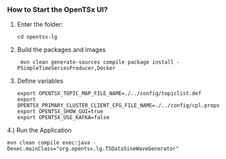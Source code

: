 ### How to Start the OpenTSx UI?

1) Enter the folder:
   ``` 
   cd opentsx-lg
   ```

2) Build the packages and images
   ``` 
    mvn clean generate-sources compile package install -PSimpleTimeSeriesProducer,Docker
   ``` 

3) Define variables 
     ``` 
    export OPENTSX_TOPIC_MAP_FILE_NAME=./../config/topiclist.def
    export OPENTSX_PRIMARY_CLUSTER_CLIENT_CFG_FILE_NAME=./../config/cpl.props
    export OPENTSX_SHOW_GUI=true
    export OPENTSX_USE_KAFKA=false
     ```   

4.) Run the Application

```
mvn clean compile exec:java -Dexec.mainClass="org.opentsx.lg.TSDataSineWaveGenerator"
```  
